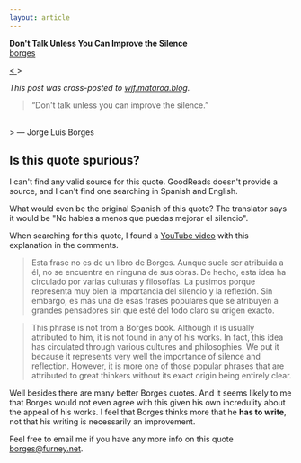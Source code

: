 ```yaml
---
layout: article
---
```

<div class="tags" markdown="1">

**Don't Talk Unless You Can Improve the Silence** <br> [borges](/articles/tags/borges)

</div>
<a class="prev" href="/articles/2024/replacestart"> < </a>
<a class="next"> > </a>

*This post was cross-posted to [wjf.mataroa.blog](https://wjf.mataroa.blog).*

> “Don't talk unless you can improve the silence.”
<br>
> ― Jorge Luis Borges

## Is this quote spurious?

I can't find any valid source for this quote. GoodReads doesn't provide a source, and I can't find one searching in Spanish and English. 

What would even be the original Spanish of this quote? The translator says it would be "No hables a menos que puedas mejorar el silencio".

When searching for this quote, I found a [YouTube video](https://www.youtube.com/watch?v=snX3ih4pz1o) with this explanation in the comments.

> Esta frase no es de un libro de Borges. Aunque suele ser atribuida a él, no se encuentra en ninguna de sus obras. De hecho, esta idea ha circulado por varias culturas y filosofías. La pusimos porque representa muy bien la importancia del silencio y la reflexión. Sin embargo, es más una de esas frases populares que se atribuyen a grandes pensadores sin que esté del todo claro su origen exacto.

> This phrase is not from a Borges book. Although it is usually attributed to him, it is not found in any of his works. In fact, this idea has circulated through various cultures and philosophies. We put it because it represents very well the importance of silence and reflection. However, it is more one of those popular phrases that are attributed to great thinkers without its exact origin being entirely clear.

Well besides there are many better Borges quotes. And it seems likely to me that Borges would not even agree with this given his own incredulity about the appeal of his works. I feel that Borges thinks more that he **has to write**, not that his writing is necessarily an improvement.

Feel free to email me if you have any more info on this quote <u>borges@furney.net</u>.